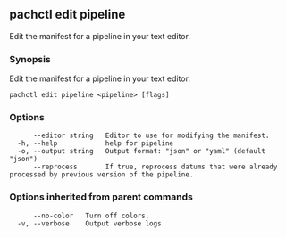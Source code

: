 ## pachctl edit pipeline

Edit the manifest for a pipeline in your text editor.

### Synopsis

Edit the manifest for a pipeline in your text editor.

```
pachctl edit pipeline <pipeline> [flags]
```

### Options

```
      --editor string   Editor to use for modifying the manifest.
  -h, --help            help for pipeline
  -o, --output string   Output format: "json" or "yaml" (default "json")
      --reprocess       If true, reprocess datums that were already processed by previous version of the pipeline.
```

### Options inherited from parent commands

```
      --no-color   Turn off colors.
  -v, --verbose    Output verbose logs
```

